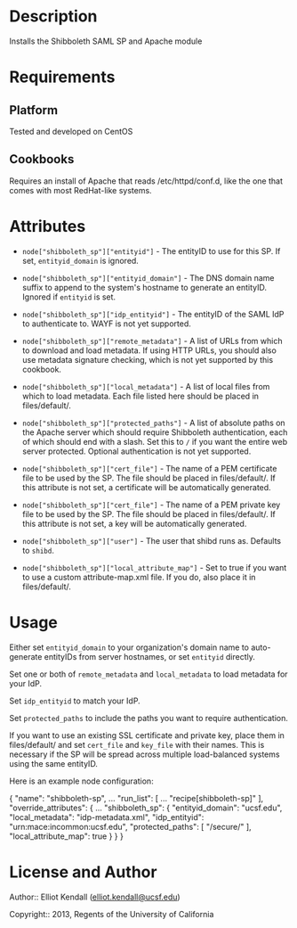 Description
===========

Installs the Shibboleth SAML SP and Apache module

Requirements
============

Platform
--------

Tested and developed on CentOS

Cookbooks
---------

Requires an install of Apache that reads /etc/httpd/conf.d, like the one
that comes with most RedHat-like systems.

Attributes
==========

* `node["shibboleth_sp"]["entityid"]` - The entityID to use for this SP.  If
set, `entityid_domain` is ignored.

* `node["shibboleth_sp"]["entityid_domain"]` - The DNS domain name suffix to
append to the system's hostname to generate an entityID.  Ignored if
`entityid` is set.

* `node["shibboleth_sp"]["idp_entityid"]` - The entityID of the SAML IdP to
authenticate to.  WAYF is not yet supported.

* `node["shibboleth_sp"]["remote_metadata"]` - A list of URLs from which to
download and load metadata.  If using HTTP URLs, you should also use
metadata signature checking, which is not yet supported by this cookbook.

* `node["shibboleth_sp"]["local_metadata"]` - A list of local files from
which to load metadata.  Each file listed here should be placed in
files/default/.

* `node["shibboleth_sp"]["protected_paths"]` - A list of absolute paths on
the Apache server which should require Shibboleth authentication, each of
which should end with a slash.  Set this to `/` if you want the entire web
server protected.  Optional authentication is not yet supported.

* `node["shibboleth_sp"]["cert_file"]` - The name of a PEM certificate file
to be used by the SP. The file should be placed in files/default/.  If this
attribute is not set, a certificate will be automatically generated.

* `node["shibboleth_sp"]["cert_file"]` - The name of a PEM private key file
to be used by the SP.  The file should be placed in files/default/.  If this
attribute is not set, a key will be automatically generated.

* `node["shibboleth_sp"]["user"]` - The user that shibd runs as. Defaults
to `shibd`.

* `node["shibboleth_sp"]["local_attribute_map"]` - Set to true if you want
to use a custom attribute-map.xml file.  If you do, also place it in
files/default/.

Usage
=====

Either set `entityid_domain` to your organization's domain name to
auto-generate entityIDs from server hostnames, or set `entityid` directly.

Set one or both of `remote_metadata` and `local_metadata` to load metadata
for your IdP.

Set `idp_entityid` to match your IdP.

Set `protected_paths` to include the paths you want to require
authentication.

If you want to use an existing SSL certificate and private key, place them
in files/default/ and set `cert_file` and `key_file` with their names.  This
is necessary if the SP will be spread across multiple load-balanced systems
using the same entityID.

Here is an example node configuration:

{
  "name": "shibboleth-sp",
  ...
  "run_list": [
    ...
    "recipe[shibboleth-sp]"
  ],
  "override_attributes": {
    ...
    "shibboleth_sp": {
      "entityid_domain": "ucsf.edu",
      "local_metadata": "idp-metadata.xml",
      "idp_entityid": "urn:mace:incommon:ucsf.edu",
      "protected_paths": [ "/secure/" ],
      "local_attribute_map": true
    }
  }
}

License and Author
==================

Author:: Elliot Kendall (<elliot.kendall@ucsf.edu>)

Copyright:: 2013, Regents of the University of California
